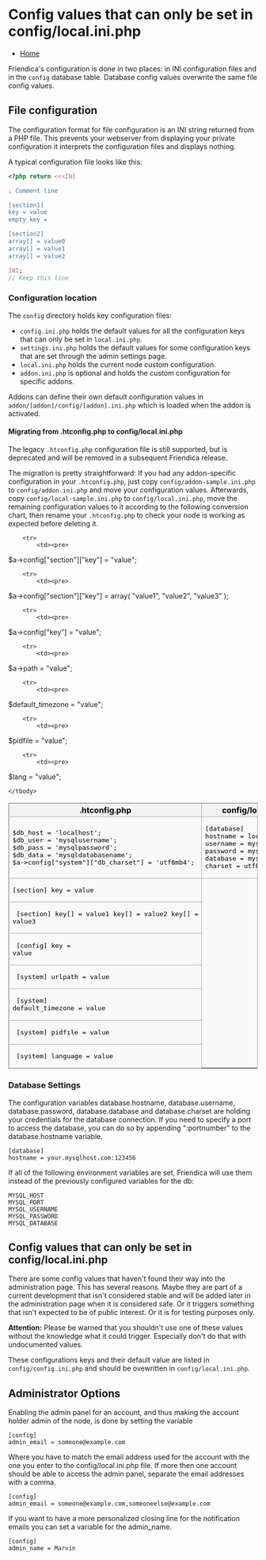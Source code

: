 Config values that can only be set in config/local.ini.php
==========================================================

* [Home](help)

Friendica's configuration is done in two places: in INI configuration files and in the `config` database table.
Database config values overwrite the same file config values.

## File configuration

The configuration format for file configuration is an INI string returned from a PHP file.
This prevents your webserver from displaying your private configuration it interprets the configuration files and displays nothing.

A typical configuration file looks like this:

```php
<?php return <<<INI

; Comment line

[section1]
key = value
empty_key =

[section2]
array[] = value0
array[] = value1
array[] = value2

INI;
// Keep this line
```

### Configuration location

The `config` directory holds key configuration files:

- `config.ini.php` holds the default values for all the configuration keys that can only be set in `local.ini.php`.
- `settings.ini.php` holds the default values for some configuration keys that are set through the admin settings page.
- `local.ini.php` holds the current node custom configuration.
- `addon.ini.php` is optional and holds the custom configuration for specific addons.

Addons can define their own default configuration values in `addon/[addon]/config/[addon].ini.php` which is loaded when the addon is activated.

#### Migrating from .htconfig.php to config/local.ini.php

The legacy `.htconfig.php` configuration file is still supported, but is deprecated and will be removed in a subsequent Friendica release.

The migration is pretty straightforward:
If you had any addon-specific configuration in your `.htconfig.php`, just copy `config/addon-sample.ini.php` to `config/addon.ini.php` and move your configuration values.
Afterwards, copy `config/local-sample.ini.php` to `config/local.ini.php`, move the remaining configuration values to it according to the following conversion chart, then rename your `.htconfig.php` to check your node is working as expected before deleting it.

<style>
table.config {
    margin: 1em 0;
    background-color: #f9f9f9;
    border: 1px solid #aaa;
    border-collapse: collapse;
    color: #000;
    width: 100%;
}

table.config > tr > th,
table.config > tr > td,
table.config > * > tr > th,
table.config > * > tr > td {
    border: 1px solid #aaa;
    padding: 0.2em 0.4em
}

table.config > tr > th,
table.config > * > tr > th {
    background-color: #f2f2f2;
    text-align: center;
    width: 50%
}
</style>

<table class="config">
	<thead>
		<tr>
			<th>.htconfig.php</th>
			<th>config/local.ini.php</th>
		</tr>
	</thead>
	<tbody>
		<tr>
			<td><pre>
$db_host = 'localhost';
$db_user = 'mysqlusername';
$db_pass = 'mysqlpassword';
$db_data = 'mysqldatabasename';
$a->config["system"]["db_charset"] = 'utf8mb4';
</pre></td>
			<td><pre>
[database]
hostname = localhost
username = mysqlusername
password = mysqlpassword
database = mysqldatabasename
charset = utf8mb4
</pre></td>
		</tr>

		<tr>
			<td><pre>
$a->config["section"]["key"] = "value";
</pre></td>
			<td><pre>
[section]
key = value
</pre></td>
		</tr>

		<tr>
			<td><pre>
$a->config["section"]["key"] = array(
	"value1",
	"value2",
	"value3"
);
</pre></td>
			<td><pre>
[section]
key[] = value1
key[] = value2
key[] = value3
</pre></td>
		</tr>

		<tr>
			<td><pre>
$a->config["key"] = "value";
</pre></td>
			<td><pre>
[config]
key = value
</pre></td>
		</tr>

		<tr>
			<td><pre>
$a->path = "value";
</pre></td>
			<td><pre>
[system]
urlpath = value
</pre></td>
		</tr>

		<tr>
			<td><pre>
$default_timezone = "value";
</pre></td>
			<td><pre>
[system]
default_timezone = value
</pre></td>
		</tr>

		<tr>
			<td><pre>
$pidfile = "value";
</pre></td>
			<td><pre>
[system]
pidfile = value
</pre></td>
		</tr>

		<tr>
			<td><pre>
$lang = "value";
</pre></td>
			<td><pre>
[system]
language = value
</pre></td>
		</tr>

	</tbody>
</table>


### Database Settings

The configuration variables database.hostname, database.username, database.password, database.database and database.charset are holding your credentials for the database connection.
If you need to specify a port to access the database, you can do so by appending ":portnumber" to the database.hostname variable.

    [database]
    hostname = your.mysqlhost.com:123456

If all of the following environment variables are set, Friendica will use them instead of the previously configured variables for the db:

    MYSQL_HOST
    MYSQL_PORT
    MYSQL_USERNAME
    MYSQL_PASSWORD
    MYSQL_DATABASE

## Config values that can only be set in config/local.ini.php

There are some config values that haven't found their way into the administration page.
This has several reasons.
Maybe they are part of a current development that isn't considered stable and will be added later in the administration page when it is considered safe.
Or it triggers something that isn't expected to be of public interest.
Or it is for testing purposes only.

**Attention:** Please be warned that you shouldn't use one of these values without the knowledge what it could trigger.
Especially don't do that with undocumented values.

These configurations keys and their default value are listed in `config/config.ini.php` and should be ovewritten in `config/local.ini.php`.

## Administrator Options

Enabling the admin panel for an account, and thus making the account holder admin of the node, is done by setting the variable

    [config]
    admin_email = someone@example.com

Where you have to match the email address used for the account with the one you enter to the config/local.ini.php file.
If more then one account should be able to access the admin panel, separate the email addresses with a comma.

    [config]
    admin_email = someone@example.com,someoneelse@example.com

If you want to have a more personalized closing line for the notification emails you can set a variable for the admin_name.

    [config]
    admin_name = Marvin
